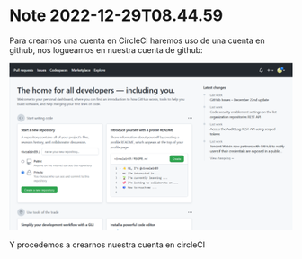 Note 2022-12-29T08.44.59
========================

Para crearnos una cuenta en CircleCI haremos uso de una cuenta en github, nos logueamos en nuestra cuenta de github:

![qownnotes-media-PXAaje](../../media/qownnotes-media-PXAaje.png)

Y procedemos a crearnos nuestra cuenta en circleCI